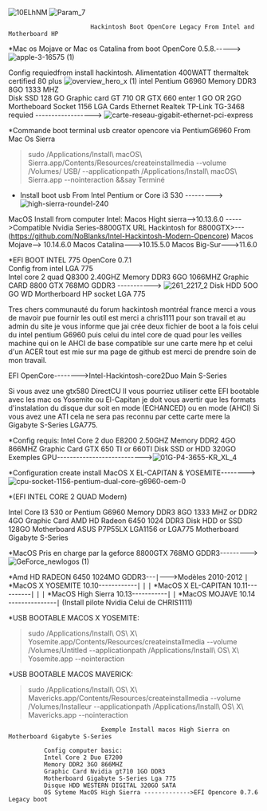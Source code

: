 ![10ELhNM](https://github.com/user-attachments/assets/16240f19-b64f-4596-911f-437bcb135d7c)                                                                 ![Param_7](https://github.com/user-attachments/assets/dfd77bc4-8dd5-45cf-944d-a9ec2b6880b6)  

                                                                                                              

                          
                           Hackintosh Boot OpenCore Legacy From Intel and Motherboard HP

*Mac os Mojave or Mac os Catalina from boot OpenCore 0.5.8.----->![apple-3-16575 (1)](https://github.com/user-attachments/assets/d7bb3594-5b68-4700-a3eb-d762674edd8a)

Config requiedfrom install hackintosh.
Alimentation 400WATT thermaltek certified 80 plus              ![overview_hero_x (1)](https://github.com/user-attachments/assets/66d2ada6-7448-4f3b-a8b2-bea02458aace)
intel Pentium G6960 
Memory DDR3 8GO 1333 MHZ                          
Disk SSD 128 GO
Graphic card GT 710 OR GTX 660 enter 1 GO OR 2GO
Mortheboard Socket 1156 LGA
Cards Ethernet Realtek TP-Link TG-3468 requied  ------------------>  ![carte-reseau-gigabit-ethernet-pci-express](https://github.com/user-attachments/assets/8d03bf3a-eb8f-4a4a-ba54-f21446671888)

*Commande boot terminal usb creator opencore via PentiumG6960
From Mac Os Sierra

>sudo /Applications/Install\ macOS\ Sierra.app/Contents/Resources/createinstallmedia --volume /Volumes/ USB/ --applicationpath /Applications/Install\ macOS\ Sierra.app --nointeraction &&say Terminé  

* Install boot usb From Intel Pentium or Core i3 530  --------->![high-sierra-roundel-240](https://github.com/user-attachments/assets/829bb58c-7e36-4b50-b2e5-146c9d05f206)

 MacOS Install from computer Intel: 
 Macos Hight sierra-->10.13.6.0 ----->Compatible Nvidia Series-8800GTX URL Hackintosh for 8800GTX>---(https://github.com/NoBlanks/Intel-Hackintosh-Modern-Opencore) 
 Macos Mojave--> 10.14.6.0
 Macos Catalina--->10.15.5.0
 Macos Big-Sur--->11.6.0

*EFI BOOT INTEL 775 OpenCore 0.7.1                                                            
Config from intel LGA 775                                                                     
Intel core 2 quad Q8300 2.40GHZ
Memory DDR3 6GO 1066MHZ
Graphic CARD 8800 GTX 768MO GDDR3 ----------->  ![261_2217_2](https://github.com/user-attachments/assets/b1d4b16b-5588-439c-8868-aad61a18fafe)
Disk HDD 5OO GO WD
Mortherboard HP socket LGA 775

Tres chers communauté du forum hackintosh montréal france merci a vous de mavoir pue fournir les outil est merci a chris1111 pour son travail et au admin du site je vous informe que jai crée 
deux fichier de boot a la fois celui du intel pentium G6960 puis celui du intel core de quad pour les veilles machine qui on le AHCI de base compatible sur une carte mere hp et celui d'un ACER tout est mie sur ma page de github est merci de prendre soin de mon travail.

EFI OpenCore-------->Intel-Hackintosh-core2Duo Main S-Series

Si vous avez une gtx580 DirectCU II vous pourriez utiliser cette EFI bootable avec les mac os Yosemite ou El-Capitan je doit vous avertir que les formats d'instalation du disque dur soit en mode (ECHANCED)
 ou en mode (AHCI) Si vous avez une ATI cela ne sera pas reconnu par cette carte mere la Gigabyte S-Series LGA775.

*Config requis:
Intel Core 2 duo E8200 2.50GHZ
Memory DDR2 4GO 866MHZ
Graphic Card GTX 650 TI or 660TI
Disk SSD or HDD 320GO
Exemples GPU--------------------------->![01G-P4-3655-KR_XL_4](https://github.com/user-attachments/assets/6e792768-ca6a-4322-9370-7976d3eda011)



*Configuration create install MacOS X EL-CAPITAN & YOSEMITE-------->![cpu-socket-1156-pentium-dual-core-g6960-oem-0](https://github.com/user-attachments/assets/1476856c-191b-4aa0-a763-0f41ae0cd7c6)


*(EFI INTEL CORE 2 QUAD Modern) 

Intel Core I3 530 or Pentium G6960
Memory DDR3 8GO 1333 MHZ or DDR2 4GO
Graphic Card AMD HD Radeon 6450 1024 DDR3
Disk HDD or SSD 128GO 
Motherboard ASUS P7P55LX LGA1156 or LGA775 Motherboard Gigabyte S-Series

*MacOS Pris en charge par la geforce 8800GTX 768MO GDDR3---------> ![GeForce_newlogos (1)](https://github.com/user-attachments/assets/cd1bf008-3460-4a3a-9e57-b9e898a85dc0)

*Amd HD RADEON 6450 1024MO GDDR3---∣--->Modèles 2010-2012
                                   ∣
*MacOS X YOSEMITE 10.10------------∣
                                   ∣ 
                                   ∣ 
*MacOS X EL-CAPITAN 10.11----------∣
                                   ∣
                                   ∣
*MacOS High Sierra 10.13-----------∣
                                   ∣
*MacOS MOJAVE 10.14 ---------------∣ (Install pilote Nvidia Celui de CHRIS1111) 



*USB BOOTABLE MACOS X YOSEMITE:

>sudo /Applications/Install\ OS\ X\ Yosemite.app/Contents/Resources/createinstallmedia --volume /Volumes/Untitled --applicationpath /Applications/Install\ OS\ X\ Yosemite.app --nointeraction


*USB BOOTABLE MACOS MAVERICK:

>sudo /Applications/Install\ OS\ X\ Mavericks.app/Contents/Resources/createinstallmedia --volume /Volumes/Installeur --applicationpath /Applications/Install\ OS\ X\ Mavericks.app --nointeraction                              
                              
                              Exemple Install macos High Sierra on Motherboard Gigabyte S-Series
              
              Config computer basic:
              Intel Core 2 Duo E7200
              Memory DDR2 3GO 866MHZ
              Graphic Card Nvidia gt710 1GO DDR3
              Motherboard Gigabyte S-Series Lga 775
              Disque HDD WESTERN DIGITAL 320GO SATA
              OS Syteme MacOS High Sierra ------------->EFI Opencore 0.7.6 Legacy boot 
